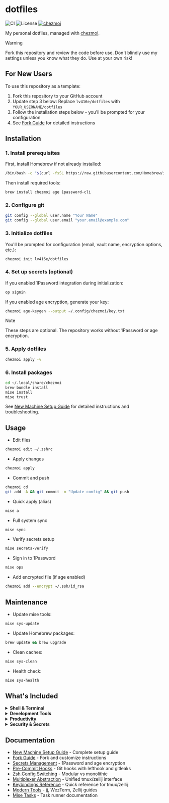 # dotfiles

![CI](https://github.com/lv416e/dotfiles/workflows/Dotfiles%20CI/badge.svg)
![License](https://img.shields.io/github/license/lv416e/dotfiles)
[![chezmoi](https://img.shields.io/badge/managed%20with-chezmoi-blue)](https://www.chezmoi.io/)

My personal dotfiles, managed with [chezmoi](https://www.chezmoi.io/).

> [!WARNING]
> Fork this repository and review the code before use. Don't blindly use my settings unless you know what they do. Use at your own risk!

## For New Users

To use this repository as a template:

1. Fork this repository to your GitHub account
2. Update step 3 below: Replace `lv416e/dotfiles` with `YOUR_USERNAME/dotfiles`
3. Follow the installation steps below - you'll be prompted for your configuration
4. See [Fork Guide](FORK.md) for detailed instructions

## Installation

### 1. Install prerequisites

First, install Homebrew if not already installed:

```sh
/bin/bash -c "$(curl -fsSL https://raw.githubusercontent.com/Homebrew/install/HEAD/install.sh)"
```

Then install required tools:

```sh
brew install chezmoi age 1password-cli
```

### 2. Configure git

```sh
git config --global user.name "Your Name"
git config --global user.email "your.email@example.com"
```

### 3. Initialize dotfiles

You'll be prompted for configuration (email, vault name, encryption options, etc.):

```sh
chezmoi init lv416e/dotfiles
```

### 4. Set up secrets (optional)

If you enabled 1Password integration during initialization:

```sh
op signin
```

If you enabled age encryption, generate your key:

```sh
chezmoi age-keygen --output ~/.config/chezmoi/key.txt
```

> [!NOTE]
> These steps are optional. The repository works without 1Password or age encryption.

### 5. Apply dotfiles

```sh
chezmoi apply -v
```

### 6. Install packages

```sh
cd ~/.local/share/chezmoi
brew bundle install
mise install
mise trust
```

See [New Machine Setup Guide](docs/getting-started/new-machine-setup.md) for detailed instructions and troubleshooting.

## Usage

- Edit files

```sh
chezmoi edit ~/.zshrc
```

- Apply changes

```sh
chezmoi apply
```

- Commit and push

```sh
chezmoi cd
git add -A && git commit -m "Update config" && git push
```

- Quick apply (alias)

```sh
mise a
```

- Full system sync

```sh
mise sync
```

- Verify secrets setup

```sh
mise secrets-verify
```

- Sign in to 1Password

```sh
mise ops
```

- Add encrypted file (if age enabled)

```sh
chezmoi add --encrypt ~/.ssh/id_rsa
```

## Maintenance

- Update mise tools:

```sh
mise sys-update
```

- Update Homebrew packages:

```sh
brew update && brew upgrade
```

- Clean caches:

```sh
mise sys-clean
```

- Health check:

```sh
mise sys-health
```

## What's Included

<details>
<summary><strong>Shell & Terminal</strong></summary>

- **zsh** - Fast shell with Powerlevel10k prompt
- **tmux** / **Zellij** - Terminal multiplexers (switchable)
- **WezTerm** - GPU-accelerated terminal emulator
- **starship** - Cross-shell prompt (alternative)

</details>

<details>
<summary><strong>Development Tools</strong></summary>

- **mise** - Universal version manager + task runner
- **jj** (Jujutsu) - Modern VCS (co-exists with git)
- **neovim** - Extensively configured editor
- **gh** - GitHub CLI
- **docker** - Containerization

</details>

<details>
<summary><strong>Productivity</strong></summary>

- **fzf** - Fuzzy finder
- **ripgrep** - Fast search
- **fd** - Fast find
- **bat** - Better cat
- **eza** - Better ls
- **zoxide** - Smart cd

</details>

<details>
<summary><strong>Security & Secrets</strong></summary>

- **age** - Modern encryption tool
- **1password-cli** - Secret management
- **gitleaks** - Secret scanning
- **lefthook** - Fast git hooks

</details>

## Documentation

- [New Machine Setup Guide](docs/getting-started/new-machine-setup.md) - Complete setup guide
- [Fork Guide](FORK.md) - Fork and customize instructions
- [Secrets Management](docs/guides/secrets-management.md) - 1Password and age encryption
- [Pre-Commit Hooks](docs/explanation/pre-commit-hooks.md) - Git hooks with lefthook and gitleaks
- [Zsh Config Switching](docs/guides/zsh-config-switching.md) - Modular vs monolithic
- [Multiplexer Abstraction](docs/explanation/multiplexer-abstraction.md) - Unified tmux/zellij interface
- [Keybindings Reference](docs/reference/keybindings.md) - Quick reference for tmux/zellij
- [Modern Tools](docs/guides/modern-tools.md) - jj, WezTerm, Zellij guides
- [Mise Tasks](docs/reference/mise-tasks.md) - Task runner documentation
